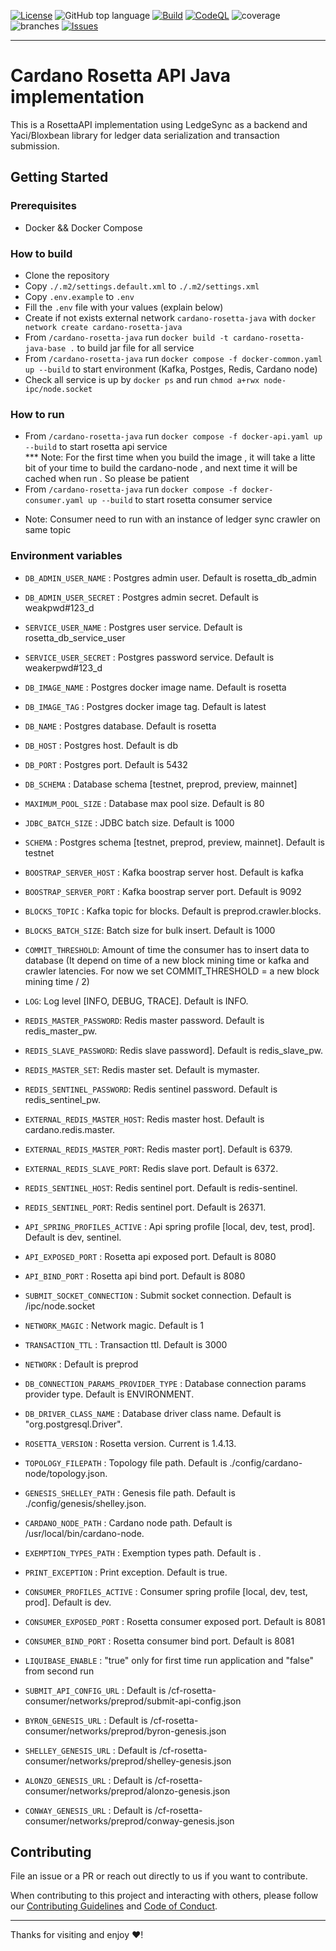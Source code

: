 [![License](https://img.shields.io/github/license/cardano-foundation/cf-metadata-server)](https://github.com/cardano-foundation/cardano-rosetta-java/blob/main/LICENSE)
![GitHub top language](https://img.shields.io/github/languages/top/cardano-foundation/cardano-rosetta-java)
[![Build](https://github.com/cardano-foundation/cardano-rosetta-java/actions/workflows/main.yaml/badge.svg)](https://github.com/cardano-foundation/cardano-rosetta-java/actions/workflows/main.yaml)
[![CodeQL](https://github.com/cardano-foundation/cardano-rosetta-java/actions/workflows/codeql.yaml/badge.svg)](https://github.com/cardano-foundation/cardano-rosetta-java/actions/workflows/codeql.yaml)
![coverage](https://github.com/cardano-foundation/cardano-rosetta-java/blob/badges/jacoco.svg)
![branches](https://github.com/cardano-foundation/cardano-rosetta-java/blob/badges/branches.svg)
[![Issues](https://img.shields.io/github/issues/cardano-foundation/cardano-rosetta-java)](https://github.com/cardano-foundation/cardano-rosetta-java/issues)

---

# Cardano Rosetta API Java implementation
This is a RosettaAPI implementation using LedgeSync as a backend and Yaci/Bloxbean library for ledger data serialization and transaction submission.

## Getting Started

### Prerequisites

- Docker && Docker Compose

### How to build

- Clone the repository
- Copy `./.m2/settings.default.xml` to `./.m2/settings.xml`
- Copy `.env.example`  to `.env`
- Fill the `.env` file with your values (explain below)
- Create if not exists external network `cardano-rosetta-java` with `docker network create cardano-rosetta-java`
- From `/cardano-rosetta-java` run `docker build -t cardano-rosetta-java-base .` to build jar file for all service
- From `/cardano-rosetta-java` run `docker compose -f docker-common.yaml up --build` to start environment (Kafka, Postges, Redis, Cardano node)
- Check all service is up by `docker ps` and run `chmod a+rwx node-ipc/node.socket`

### How to run
- From `/cardano-rosetta-java` run `docker compose -f docker-api.yaml up --build` to start rosetta api service <br />
\*\*\* Note: For the first time when you build the image , it will take a litte bit of your time to build the cardano-node , and next time it will be cached when run . So please be patient
- From `/cardano-rosetta-java` run `docker compose -f docker-consumer.yaml up --build` to start rosetta consumer service
* Note: Consumer need to run with an instance of ledger sync crawler on same topic
### Environment variables

- `DB_ADMIN_USER_NAME` : Postgres admin user. Default is rosetta_db_admin
- `DB_ADMIN_USER_SECRET` : Postgres admin secret. Default is weakpwd#123_d
- `SERVICE_USER_NAME` : Postgres user service. Default is rosetta_db_service_user
- `SERVICE_USER_SECRET` : Postgres password service. Default is weakerpwd#123_d

- `DB_IMAGE_NAME` : Postgres docker image name. Default is rosetta
- `DB_IMAGE_TAG` : Postgres docker image tag. Default is latest
- `DB_NAME` : Postgres database. Default is rosetta
- `DB_HOST` : Postgres host. Default is db
- `DB_PORT` : Postgres port. Default is 5432
- `DB_SCHEMA` : Database schema [testnet, preprod, preview, mainnet]
- `MAXIMUM_POOL_SIZE` : Database max pool size. Default is 80
- `JDBC_BATCH_SIZE` : JDBC batch size. Default is 1000
- `SCHEMA` : Postgres schema [testnet, preprod, preview, mainnet]. Default is testnet

- `BOOSTRAP_SERVER_HOST` : Kafka boostrap server host. Default is kafka
- `BOOSTRAP_SERVER_PORT` : Kafka boostrap server port. Default is 9092

- `BLOCKS_TOPIC` : Kafka topic for blocks. Default is preprod.crawler.blocks.
- `BLOCKS_BATCH_SIZE`: Batch size for bulk insert. Default is 1000
- `COMMIT_THRESHOLD`: Amount of time the consumer has to insert data to database (It depend on time of a new block mining time or kafka and crawler latencies. For now we set COMMIT_THRESHOLD = a new block mining time / 2)

- `LOG`: Log level [INFO, DEBUG, TRACE]. Default is INFO.

- `REDIS_MASTER_PASSWORD`: Redis master password. Default is redis_master_pw.
- `REDIS_SLAVE_PASSWORD`: Redis slave password]. Default is redis_slave_pw.
- `REDIS_MASTER_SET`: Redis master set. Default is mymaster.
- `REDIS_SENTINEL_PASSWORD`: Redis sentinel password. Default is redis_sentinel_pw.

- `EXTERNAL_REDIS_MASTER_HOST`: Redis master host. Default is cardano.redis.master.
- `EXTERNAL_REDIS_MASTER_PORT`: Redis master port]. Default is 6379.
- `EXTERNAL_REDIS_SLAVE_PORT`: Redis slave port. Default is 6372.
- `REDIS_SENTINEL_HOST`: Redis sentinel port. Default is redis-sentinel.
- `REDIS_SENTINEL_PORT`: Redis sentinel port. Default is 26371.

- `API_SPRING_PROFILES_ACTIVE` : Api spring profile [local, dev, test, prod]. Default is dev, sentinel.
- `API_EXPOSED_PORT` : Rosetta api exposed port. Default is 8080
- `API_BIND_PORT` : Rosetta api bind port. Default is 8080
- `SUBMIT_SOCKET_CONNECTION` : Submit socket connection. Default is /ipc/node.socket
- `NETWORK_MAGIC` : Network magic. Default is 1
- `TRANSACTION_TTL` : Transaction ttl. Default is 3000
- `NETWORK` : Default is preprod

- `DB_CONNECTION_PARAMS_PROVIDER_TYPE` : Database connection params provider type. Default is ENVIRONMENT.
- `DB_DRIVER_CLASS_NAME` : Database driver class name. Default is "org.postgresql.Driver".

- `ROSETTA_VERSION` : Rosetta version. Current is 1.4.13.
- `TOPOLOGY_FILEPATH` : Topology file path. Default is ./config/cardano-node/topology.json.
- `GENESIS_SHELLEY_PATH` : Genesis file path. Default is ./config/genesis/shelley.json.
- `CARDANO_NODE_PATH` : Cardano node path. Default is /usr/local/bin/cardano-node.
- `EXEMPTION_TYPES_PATH` : Exemption types path. Default is .

- `PRINT_EXCEPTION` : Print exception. Default is true.

- `CONSUMER_PROFILES_ACTIVE` : Consumer spring profile [local, dev, test, prod]. Default is dev.
- `CONSUMER_EXPOSED_PORT` : Rosetta consumer exposed port. Default is 8081
- `CONSUMER_BIND_PORT` : Rosetta consumer bind port. Default is 8081
- `LIQUIBASE_ENABLE` : "true" only for first time run application and "false" from second run 

- `SUBMIT_API_CONFIG_URL` : Default is /cf-rosetta-consumer/networks/preprod/submit-api-config.json
- `BYRON_GENESIS_URL` : Default is /cf-rosetta-consumer/networks/preprod/byron-genesis.json
- `SHELLEY_GENESIS_URL` : Default is /cf-rosetta-consumer/networks/preprod/shelley-genesis.json
- `ALONZO_GENESIS_URL` : Default is /cf-rosetta-consumer/networks/preprod/alonzo-genesis.json
- `CONWAY_GENESIS_URL` : Default is /cf-rosetta-consumer/networks/preprod/conway-genesis.json

## Contributing

File an issue or a PR or reach out directly to us if you want to contribute.

When contributing to this project and interacting with others, please follow our [Contributing Guidelines](./CONTRIBUTING.md) and [Code of Conduct](./CODE-OF-CONDUCT.md).

---

Thanks for visiting and enjoy :heart:!
